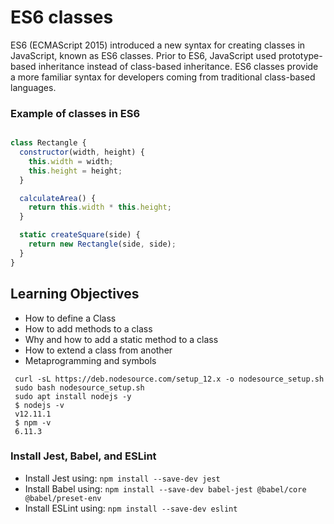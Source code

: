 # ES6 classes

ES6 (ECMAScript 2015) introduced a new syntax for creating classes in JavaScript, known as ES6 classes. Prior to ES6, JavaScript used prototype-based inheritance instead of class-based inheritance. ES6 classes provide a more familiar syntax for developers coming from traditional class-based languages.


### Example of classes in ES6

```javascript

class Rectangle {
  constructor(width, height) {
    this.width = width;
    this.height = height;
  }

  calculateArea() {
    return this.width * this.height;
  }

  static createSquare(side) {
    return new Rectangle(side, side);
  }
}


```


## Learning Objectives

* How to define a Class
* How to add methods to a class
* Why and how to add a static method to a class
* How to extend a class from another
* Metaprogramming and symbols

```
 curl -sL https://deb.nodesource.com/setup_12.x -o nodesource_setup.sh
 sudo bash nodesource_setup.sh
 sudo apt install nodejs -y
 $ nodejs -v
 v12.11.1
 $ npm -v
 6.11.3

```

### Install Jest, Babel, and ESLint


* Install Jest using: `npm install --save-dev jest`
* Install Babel using: `npm install --save-dev babel-jest @babel/core @babel/preset-env`
* Install ESLint using: `npm install --save-dev eslint`
